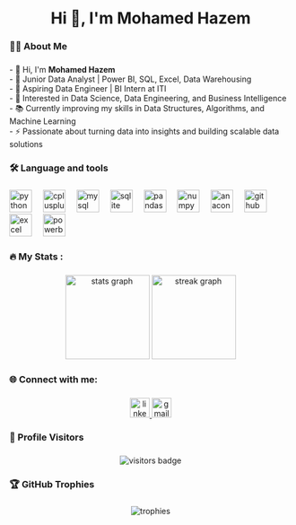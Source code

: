 <h1 align="center">Hi 👋, I'm Mohamed Hazem</h1>

###

<h3 align="left">👩‍💻  About Me</h3>

###

<p align="left">
- 👋 Hi, I'm <b>Mohamed Hazem</b><br>
- 💼 Junior Data Analyst | Power BI, SQL, Excel, Data Warehousing<br>
- 🚀 Aspiring Data Engineer | BI Intern at ITI<br>
- 🔭 Interested in Data Science, Data Engineering, and Business Intelligence<br>
- 📚 Currently improving my skills in Data Structures, Algorithms, and Machine Learning<br>
- ⚡ Passionate about turning data into insights and building scalable data solutions
</p>

###

<h3 align="left">🛠 Language and tools</h3>

###

<div align="left">
  <img src="https://cdn.jsdelivr.net/gh/devicons/devicon/icons/python/python-original.svg" height="40" alt="python logo" />
  <img width="12" />
  <img src="https://cdn.jsdelivr.net/gh/devicons/devicon/icons/cplusplus/cplusplus-original.svg" height="40" alt="cplusplus logo" />
  <img width="12" />
  <img src="https://cdn.jsdelivr.net/gh/devicons/devicon/icons/mysql/mysql-original.svg" height="40" alt="mysql logo" />
  <img width="12" />
  <img src="https://cdn.jsdelivr.net/gh/devicons/devicon/icons/sqlite/sqlite-original.svg" height="40" alt="sqlite logo" />
  <img width="12" />
  <img src="https://cdn.jsdelivr.net/gh/devicons/devicon/icons/pandas/pandas-original.svg" height="40" alt="pandas logo" />
  <img width="12" />
  <img src="https://cdn.jsdelivr.net/gh/devicons/devicon/icons/numpy/numpy-original.svg" height="40" alt="numpy logo" />
  <img width="12" />
  <img src="https://cdn.jsdelivr.net/gh/devicons/devicon/icons/anaconda/anaconda-original.svg" height="40" alt="anaconda logo" />
  <img width="12" />
  <img src="https://cdn.jsdelivr.net/gh/devicons/devicon/icons/github/github-original.svg" height="40" alt="github logo" />
  <img width="12" />
  <img src="https://img.icons8.com/color/48/microsoft-excel-2019--v1.png" height="40" alt="excel logo" />
  <img width="12" />
  <img src="https://img.icons8.com/color/48/power-bi.png" height="40" alt="powerbi logo" />
</div>

###

<h3 align="left">🔥   My Stats :</h3>

###

<div align="center">
  <img src="https://github-readme-stats.vercel.app/api?username=mohamedhazem&show_icons=true&theme=tokyonight" height="150" alt="stats graph" />
  <img src="https://github-readme-streak-stats.herokuapp.com/?user=mohamedhazem&theme=tokyonight" height="150" alt="streak graph" />
</div>

###

<h3 align="left">🌐 Connect with me:</h3>

###

<div align="center">
  <a href="https://www.linkedin.com/in/mohamed-hazem-052a3a21a/" target="_blank">
    <img src="https://img.shields.io/static/v1?message=LinkedIn&logo=linkedin&label=&color=0077B5&logoColor=white&labelColor=&style=for-the-badge" height="35" alt="linkedin logo" />
  </a>
  <a href="mailto:mh6969411@gmail.com" target="_blank">
    <img src="https://img.shields.io/static/v1?message=Gmail&logo=gmail&label=&color=D14836&logoColor=white&labelColor=&style=for-the-badge" height="35" alt="gmail logo" />
  </a>
</div>

###

<h3 align="left">👀 Profile Visitors</h3>

###

<div align="center">
  <img src="https://visitor-badge.laobi.icu/badge?page_id=mohamedhazem.mohamedhazem" alt="visitors badge"/>
</div>

###

<h3 align="left">🏆 GitHub Trophies</h3>

###

<div align="center">
  <img src="https://github-profile-trophy.vercel.app/?username=mohamedhazem&theme=tokyonight&no-frame=true&margin-w=15&margin-h=15" alt="trophies"/>
</div>
